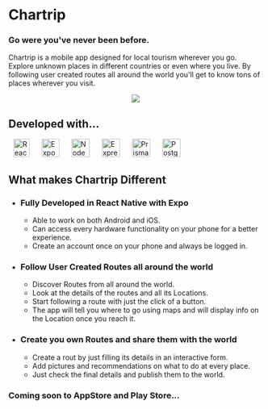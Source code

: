 # Chartrip

### Go were you've never been before.

Chartrip is a mobile app designed for local tourism wherever you go. Explore unknown places in different countries or even where you live. By following user created routes all around the world you'll get to know tons of places wherever you visit.

<p align="center">
  <img src="./readme-assets/Frame%202.png" />
</p>

## Developed with...

<a style="margin:10px;" href="https://reactnative.dev/" target="_blank" rel="noreferrer"><img src="https://raw.githubusercontent.com/kristerkari/react-native-svg-transformer/master/images/react-native-logo.png" width="32" height="36" alt="React Native" /></a>
<a style="margin:10px;" href="https://expo.dev/" target="_blank" rel="noreferrer"><img src="https://play-lh.googleusercontent.com/algsmuhitlyCU_Yy3IU7-7KYIhCBwx5UJG4Bln-hygBjjlUVCiGo1y8W5JNqYm9WW3s" width="35" height="36" alt="Expo" /></a>
<a style="margin:10px;" href="https://nodejs.org/en/" target="_blank" rel="noreferrer"><img src="https://raw.githubusercontent.com/danielcranney/readme-generator/main/public/icons/skills/nodejs-colored.svg" width="36" height="36" alt="NodeJS" /></a>
<a style="margin:10px;" href="https://expressjs.com/" target="_blank" rel="noreferrer"><img src="https://raw.githubusercontent.com/danielcranney/readme-generator/main/public/icons/skills/express-colored.svg" width="36" height="36" alt="Express" /></a>
<a style="margin:10px;" href="https://www.prisma.io/"> <img src="https://avatars.githubusercontent.com/u/17219288?s=280&v=4" alt="Prisma Logo" width="36" height="36"/></a>
<a style="margin:10px;" href="https://www.postgresql.org/" target="_blank" rel="noreferrer"><img src="https://raw.githubusercontent.com/danielcranney/readme-generator/main/public/icons/skills/postgresql-colored.svg" width="36" height="36" alt="PostgreSQL" /></a>

## What makes Chartrip Different

-   ### Fully Developed in React Native with Expo
    -   Able to work on both Android and iOS.
    -   Can access every hardware functionality on your phone for a better experience.
    -   Create an account once on your phone and always be logged in.
-   ### Follow User Created Routes all around the world

    -   Discover Routes from all around the world.
    -   Look at the details of the routes and all its Locations.
    -   Start following a route with just the click of a button.
    -   The app will tell you where to go using maps and will display info on the Location once you reach it.

-   ### Create you own Routes and share them with the world
    -   Create a rout by just filling its details in an interactive form.
    -   Add pictures and recommendations on what to do at every place.
    -   Just check the final details and publish them to the world.

### Coming soon to AppStore and Play Store...
